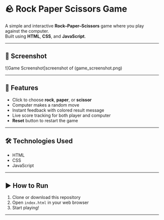# 🪨 Rock Paper Scissors Game

A simple and interactive **Rock–Paper–Scissors** game where you play against the computer.  
Built using **HTML**, **CSS**, and **JavaScript**.

---

## 📸 Screenshot

![Game Screenshot]screenshot of (game_screenshot.png)

---

## 🚀 Features

- Click to choose **rock**, **paper**, or **scissor**
- Computer makes a random move
- Instant feedback with colored result message
- Live score tracking for both player and computer
- **Reset** button to restart the game

---

## 🛠 Technologies Used

- HTML
- CSS
- JavaScript

---

## ▶️ How to Run

1. Clone or download this repository
2. Open `index.html` in your web browser
3. Start playing!

---

 

